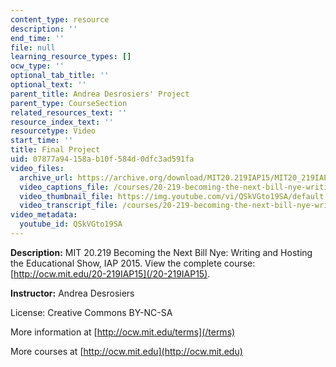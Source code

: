 ```yaml
---
content_type: resource
description: ''
end_time: ''
file: null
learning_resource_types: []
ocw_type: ''
optional_tab_title: ''
optional_text: ''
parent_title: Andrea Desrosiers' Project
parent_type: CourseSection
related_resources_text: ''
resource_index_text: ''
resourcetype: Video
start_time: ''
title: Final Project
uid: 07877a94-158a-b10f-584d-0dfc3ad591fa
video_files:
  archive_url: https://archive.org/download/MIT20.219IAP15/MIT20_219IAP15_AD_D13_Final_Project_360p.mp4
  video_captions_file: /courses/20-219-becoming-the-next-bill-nye-writing-and-hosting-the-educational-show-january-iap-2015/62284f1f1cce51bc9a05ad5d58d43e77_QSkVGto19SA.vtt
  video_thumbnail_file: https://img.youtube.com/vi/QSkVGto19SA/default.jpg
  video_transcript_file: /courses/20-219-becoming-the-next-bill-nye-writing-and-hosting-the-educational-show-january-iap-2015/7fd53a7e6b808c7daf67e88d454a8d85_QSkVGto19SA.pdf
video_metadata:
  youtube_id: QSkVGto19SA
---
```


**Description:** MIT 20.219 Becoming the Next Bill Nye: Writing and Hosting the Educational Show, IAP 2015. View the complete course: [http://ocw.mit.edu/20-219IAP15](/20-219IAP15).

**Instructor:** Andrea Desrosiers

License: Creative Commons BY-NC-SA

More information at [http://ocw.mit.edu/terms](/terms)

More courses at [http://ocw.mit.edu](http://ocw.mit.edu)



